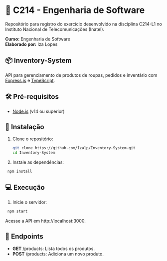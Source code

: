 # 📘 C214 - Engenharia de Software

Repositório para registro do exercício desenvolvido na disciplina C214-L1 no Instituto Nacional de Telecomunicações (Inatel).

**Curso:** Engenharia de Software  
**Elaborado por:** Iza Lopes

## 📦 Inventory-System

API para gerenciamento de produtos de roupas, pedidos e inventário com [Express.js](https://expressjs.com/) e [TypeScript](https://www.typescriptlang.org/).

## 🛠️ Pré-requisitos

- [Node.js](https://nodejs.org/) (v14 ou superior)

## 🚀 Instalação

1. Clone o repositório:

   ```bash
   git clone https://github.com/Izalp/Inventory-System.git
   cd Inventory-System
   ```

2. Instale as dependências:

```bash
 npm install
```

## 💻 Execução

1. Inicie o servidor:

```bash
 npm start
```

Acesse a API em http://localhost:3000.

## 📑 Endpoints

- **GET** /products: Lista todos os produtos.
- **POST** /products: Adiciona um novo produto.
